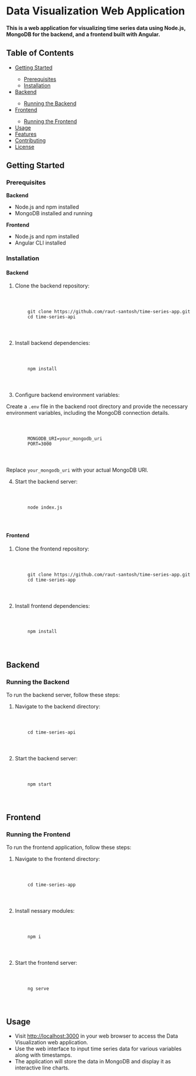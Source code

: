 <h1>Data Visualization Web Application</h1>

<h4>This is a web application for visualizing time series data using Node.js, MongoDB for the backend, and a frontend
        built with Angular.</h4>

<h2>Table of Contents</h2>

<ul>
    <li><a href="#getting-started">Getting Started</a></li>
    <ul>
        <li><a href="#prerequisites">Prerequisites</a></li>
        <li><a href="#installation">Installation</a></li>
    </ul>
    <li><a href="#backend">Backend</a></li>
    <ul>
        <li><a href="#running-the-backend">Running the Backend</a></li>
    </ul>
    <li><a href="#frontend">Frontend</a></li>
    <ul>
        <li><a href="#running-the-frontend">Running the Frontend</a></li>
    </ul>
    <li><a href="#usage">Usage</a></li>
    <li><a href="#features">Features</a></li>
    <li><a href="#contributing">Contributing</a></li>
    <li><a href="#license">License</a></li>
</ul>

<h2>Getting Started</h2>

<h3>Prerequisites</h3>

<p><b>Backend</b></p>
<ul>
    <li>Node.js and npm installed</li>
    <li>MongoDB installed and running</li>
</ul>

<p><b>Frontend</b></p>
<ul>
    <li>Node.js and npm installed</li>
    <li>Angular CLI installed</li>
</ul>

<h3>Installation</h3>

<h4>Backend</h4>
<ol>
    <li>Clone the backend repository:</li>
</ol>
<code>
    <pre>
        git clone https://github.com/raut-santosh/time-series-app.git
        cd time-series-api
    </pre>
</code>

<ol start="2">
    <li>Install backend dependencies:</li>
</ol>
<code>
    <pre>
        npm install
    </pre>
</code>

<ol start="3">
    <li>Configure backend environment variables:</li>
</ol>
<p>Create a <code>.env</code> file in the backend root directory and provide the necessary environment variables,
    including the MongoDB connection details.</p>
<code>
    <pre>
        MONGODB_URI=your_mongodb_uri
        PORT=3000
    </pre>
</code>

<p>Replace <code>your_mongodb_uri</code> with your actual MongoDB URI.</p>

<ol start="4">
    <li>Start the backend server:</li>
</ol>
<code>
    <pre>
        node index.js
    </pre>
</code>

<h4>Frontend</h4>
<ol>
    <li>Clone the frontend repository:</li>
</ol>
<code>
    <pre>
        git clone https://github.com/raut-santosh/time-series-app.git
        cd time-series-app
    </pre>
</code>

<ol start="2">
    <li>Install frontend dependencies:</li>
</ol>
<code>
    <pre>
        npm install
    </pre>
</code>

<h2>Backend</h2>

<h3>Running the Backend</h3>

<p>To run the backend server, follow these steps:</p>
<ol>
    <li>Navigate to the backend directory:</li>
</ol>
<code>
    <pre>
        cd time-series-api
    </pre>
</code>

<ol start="2">
    <li>Start the backend server:</li>
</ol>
<code>
    <pre>
        npm start
    </pre>
</code>

<h2>Frontend</h2>

<h3>Running the Frontend</h3>

<p>To run the frontend application, follow these steps:</p>
<ol>
    <li>Navigate to the frontend directory:</li>
</ol>
<code>
    <pre>
        cd time-series-app
    </pre>
</code>

<ol start="2">
    <li>Install nessary modules:</li>
</ol>
<code>
    <pre>
        npm i
    </pre>
</code>

<ol start="2">
    <li>Start the frontend server:</li>
</ol>
<code>
    <pre>
        ng serve
    </pre>
</code>

<h2>Usage</h2>

<ul>
    <li>Visit <a href="http://localhost:3000">http://localhost:3000</a> in your web browser to access the Data
        Visualization web application.</li>
    <li>Use the web interface to input time series data for various variables along with timestamps.</li>
    <li>The application will store the data in MongoDB and display it as interactive line charts.</li>
</ul>